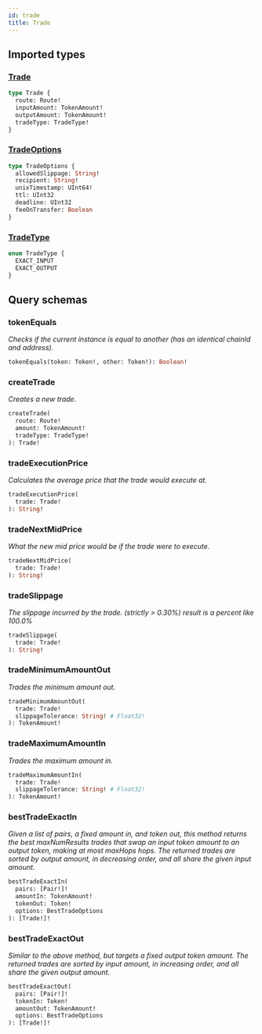 ```yaml
---
id: trade
title: Trade
---
```


## Imported types

### [Trade](../common-types#trade)

```graphql
type Trade {
  route: Route!
  inputAmount: TokenAmount!
  outputAmount: TokenAmount!
  tradeType: TradeType!
}
```

### [TradeOptions](../common-types#tradeoptions)

```graphql
type TradeOptions {
  allowedSlippage: String!
  recipient: String!
  unixTimestamp: UInt64!
  ttl: UInt32
  deadline: UInt32
  feeOnTransfer: Boolean
}
```

### [TradeType](../common-types#tradetype)

```graphql
enum TradeType {
  EXACT_INPUT
  EXACT_OUTPUT
}
```

## Query schemas

### tokenEquals

_Checks if the current instance is equal to another (has an identical chainId and address)._

```graphql
tokenEquals(token: Token!, other: Token!): Boolean!
```

### createTrade

_Creates a new trade._

```graphql
createTrade(
  route: Route!
  amount: TokenAmount!
  tradeType: TradeType!
): Trade!
```

### tradeExecutionPrice

_Calculates the average price that the trade would execute at._

```graphql
tradeExecutionPrice(
  trade: Trade!
): String!
```

### tradeNextMidPrice

_What the new mid price would be if the trade were to execute._

```graphql
tradeNextMidPrice(
  trade: Trade!
): String!
```

### tradeSlippage

_The slippage incurred by the trade. (strictly > 0.30%) result is a percent like 100.0%_

```graphql
tradeSlippage(
  trade: Trade!
): String!
```

### tradeMinimumAmountOut

_Trades the minimum amount out._

```graphql
tradeMinimumAmountOut(
  trade: Trade!
  slippageTolerance: String! # Float32!
): TokenAmount!
```

### tradeMaximumAmountIn

_Trades the maximum amount in._

```graphql
tradeMaximumAmountIn(
  trade: Trade!
  slippageTolerance: String! # Float32!
): TokenAmount!
```

### bestTradeExactIn

_Given a list of pairs, a fixed amount in, and token out, this method_
_returns the best maxNumResults trades that swap an input token amount to an_
_output token, making at most maxHops hops. The returned trades are sorted by_
_output amount, in decreasing order, and all share the given input amount._

```graphql
bestTradeExactIn(
  pairs: [Pair!]!
  amountIn: TokenAmount!
  tokenOut: Token!
  options: BestTradeOptions
): [Trade!]!
```

### bestTradeExactOut

_Similar to the above method, but targets a fixed output token amount. The_
_returned trades are sorted by input amount, in increasing order, and all share_
_the given output amount._

```graphql
bestTradeExactOut(
  pairs: [Pair!]!
  tokenIn: Token!
  amountOut: TokenAmount!
  options: BestTradeOptions
): [Trade!]!
```
